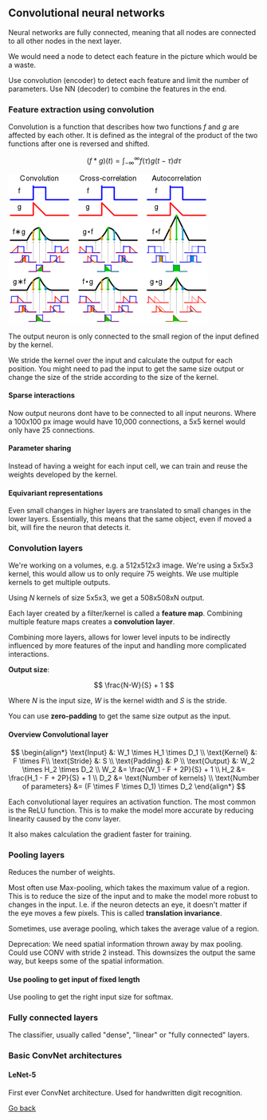 ## Convolutional neural networks

Neural networks are fully connected, meaning that all nodes are connected to all other nodes in the next layer.

We would need a node to detect each feature in the picture which would be a waste.

Use convolution (encoder) to detect each feature and limit the number of parameters. Use NN (decoder) to combine the features in the end.

### Feature extraction using convolution

Convolution is a function that describes how two functions $f$ and $g$ are affected by each other. It is defined as the integral of the product of the two functions after one is reversed and shifted.

$$
(f * g)(t) = \int_{-\infty}^{\infty} f(\tau)g(t - \tau) d\tau
$$

![](images/Comparison_convolution_correlation.png)

The output neuron is only connected to the small region of the input defined by the kernel.

We stride the kernel over the input and calculate the output for each position. You might need to pad the input to get the same size output or change the size of the stride according to the size of the kernel.

#### Sparse interactions

Now output neurons dont have to be connected to all input neurons. Where a 100x100 px image would have 10,000 connections, a 5x5 kernel would only have 25 connections.

#### Parameter sharing

Instead of having a weight for each input cell, we can train and reuse the weights developed by the kernel.

#### Equivariant representations

Even small changes in higher layers are translated to small changes in the lower layers. Essentially, this means that the same object, even if moved a bit, will fire the neuron that detects it.

### Convolution layers

We're working on a volumes, e.g. a 512x512x3 image. We're using a 5x5x3 kernel, this would allow us to only require 75 weights. We use multiple kernels to get multiple outputs.

Using $N$ kernels of size 5x5x3, we get a 508x508xN output.

Each layer created by a filter/kernel is called a **feature map**. Combining multiple feature maps creates a **convolution layer**.

Combining more layers, allows for lower level inputs to be indirectly influenced by more features of the input and handling more complicated interactions.

**Output size**:

$$
\frac{N-W}{S} + 1
$$

Where $N$ is the input size, $W$ is the kernel width and $S$ is the stride.

You can use **zero-padding** to get the same size output as the input.

#### Overview Convolutional layer

$$
\begin{align*}
\text{Input} &: W_1 \times H_1 \times D_1 \\
\text{Kernel} &: F \times F\\
\text{Stride} &: S \\
\text{Padding} &: P \\
\text{Output} &: W_2 \times H_2 \times D_2 \\
W_2 &= \frac{W_1 - F + 2P}{S} + 1 \\
H_2 &= \frac{H_1 - F + 2P}{S} + 1 \\
D_2 &= \text{Number of kernels} \\
\text{Number of parameters} &= (F \times F \times D_1) \times D_2
\end{align*}
$$

Each convolutional layer requires an activation function. The most common is the ReLU function. This is to make the model more accurate by reducing linearity caused by the conv layer.

It also makes calculation the gradient faster for training.

### Pooling layers

Reduces the number of weights.

Most often use Max-pooling, which takes the maximum value of a region. This is to reduce the size of the input and to make the model more robust to changes in the input. I.e. if the neuron detects an eye, it doesn't matter if the eye moves a few pixels. This is called **translation invariance**.

Sometimes, use average pooling, which takes the average value of a region.

Deprecation: We need spatial information thrown away by max pooling. Could use CONV with stride 2 instead. This downsizes the output the same way, but keeps some of the spatial information.

#### Use pooling to get input of fixed length

Use pooling to get the right input size for softmax.

### Fully connected layers

The classifier, usually called "dense", "linear" or "fully connected" layers.

### Basic ConvNet architectures

#### LeNet-5

First ever ConvNet architecture. Used for handwritten digit recognition.

[Go back](main.md)
